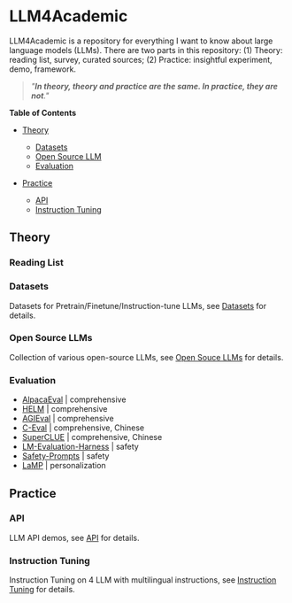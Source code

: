 # LLM4Academic

LLM4Academic is a repository for everything I want to know about large language models (LLMs). There are two parts in this repository: (1) Theory: reading list, survey, curated sources; (2) Practice: insightful experiment, demo, framework.

> *"**In theory, theory and practice are the same. In practice, they are not**."*

**Table of Contents**

- [Theory](#theory)

  - [Datasets](#datasets)
  - [Open Source LLM](#open-source-llms)
  - [Evaluation](#evaluation)
- [Practice](#Practice)

  - [API](#api)
  - [Instruction Tuning](#instruction-tuning)

## Theory

### Reading List


### Datasets

Datasets for Pretrain/Finetune/Instruction-tune LLMs, see [Datasets](Theory/Dataset.md) for details.

### Open Source LLMs

Collection of various open-source LLMs, see [Open Souce LLMs](Theory/OpenSourceLLM.md) for details.

### Evaluation

- [AlpacaEval](https://tatsu-lab.github.io/alpaca_eval/) | comprehensive
- [HELM](https://github.com/stanford-crfm/helm) | comprehensive
- [AGIEval](https://github.com/microsoft/AGIEval) | comprehensive
- [C-Eval](https://github.com/SJTU-LIT/ceval) | comprehensive, Chinese
- [SuperCLUE](https://github.com/CLUEbenchmark/SuperCLUE) | comprehensive, Chinese
- [LM-Evaluation-Harness](https://github.com/EleutherAI/lm-evaluation-harness) | safety
- [Safety-Prompts](https://github.com/thu-coai/Safety-Prompts) | safety
- [LaMP](https://lamp-benchmark.github.io/) | personalization

## Practice

### API

LLM API demos, see [API](Practice/API/README.md) for details.

### Instruction Tuning

Instruction Tuning on 4 LLM with multilingual instructions, see [Instruction Tuning](Practice/Instruction_Tuning/READEME.md) for details.
